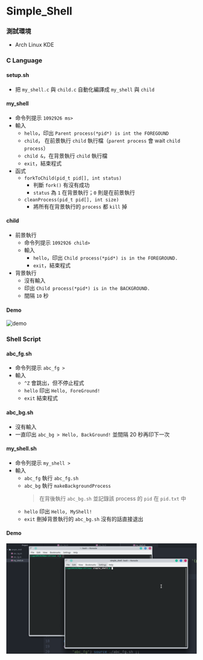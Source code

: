 # Simple_Shell
### 測試環境
* Arch Linux KDE

### C Language

#### setup.sh
* 把 `my_shell.c` 與 `child.c` 自動化編譯成 `my_shell` 與 `child`

#### my_shell
* 命令列提示 `1092926 ms>`
* 輸入
	- `hello`，印出 `Parent process(*pid*) is int the FOREGOUND`
	- `child`， 在前景執行 `child` 執行檔（`parent process` 會 wait `child process`）
	- `child &`，在背景執行 `child` 執行檔
	- `exit`，結束程式
* 函式
	* `forkToChild(pid_t pid[], int status)`
		- 判斷 `fork()` 有沒有成功
		- `status` 為 `1` 在背景執行；`0` 則是在前景執行
	* `cleanProcess(pid_t pid[], int size)`
		- 將所有在背景執行的 `process` 都 `kill` 掉

#### child
* 前景執行
	* 命令列提示 `1092926 child>`
	* 輸入
		- `hello`，印出 `Child process(*pid*) is in the FOREGROUND.`
		- `exit`，結束程式
* 背景執行
	* 沒有輸入
	* 印出 `Child process(*pid*) is in the BACKGROUND.`
	* 間隔 `10` 秒

#### Demo
![demo](c_result.gif)

### Shell Script
#### abc_fg.sh
* 命令列提示 `abc_fg >`
* 輸入
	* `^Z` 會跳出，但不停止程式
	* `hello` 印出 `Hello, ForeGround!`
	* `exit` 結束程式

#### abc_bg.sh
* 沒有輸入
* 一直印出 `abc_bg > Hello, BackGround!` 並間隔 20 秒再印下一次

#### my_shell.sh
* 命令列提示 `my_shell >`
* 輸入
	* `abc_fg` 執行 `abc_fg.sh`
	* `abc_bg` 執行 `makeBackgroundProcess`
		> 在背後執行 `abc_bg.sh` 並記錄該 process 的 `pid` 在 `pid.txt` 中
	* `hello` 印出 `Hello, MyShell!`
	* `exit` 刪掉背景執行的 `abc_bg.sh` 沒有的話直接退出

#### Demo
![demo](shell_script_result.gif)
